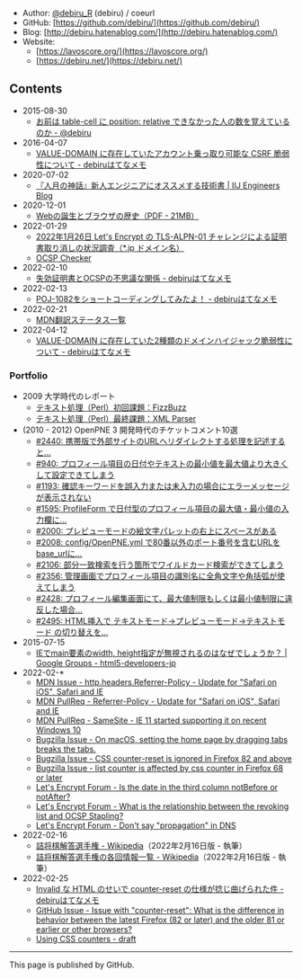 <script src="https://lavoscore.org/analytics.js"></script>

- Author: [@debiru_R](https://twitter.com/debiru_R) (debiru) / coeurl
- GitHub: [https://github.com/debiru/](https://github.com/debiru/)
- Blog: [http://debiru.hatenablog.com/](http://debiru.hatenablog.com/)
- Website:
    - [https://lavoscore.org/](https://lavoscore.org/)
    - [https://debiru.net/](https://debiru.net/)

## Contents

- 2015-08-30
    - [お前は table-cell に position: relative できなかった人の数を覚えているのか - @debiru](https://debiru.net/slide/20150830/table-relative/)
- 2016-04-07
    - [VALUE-DOMAIN に存在していたアカウント乗っ取り可能な CSRF 脆弱性について - debiruはてなメモ](https://debiru.hatenablog.com/entry/20160407/value-domain-csrf)
- 2020-07-02
    - [『人月の神話』新人エンジニアにオススメする技術書 \| IIJ Engineers Blog](https://eng-blog.iij.ad.jp/archives/6144)
- 2020-12-01
    - [Webの誕生とブラウザの歴史（PDF - 21MB）](https://lavoscore.org/assets/file/history-of-web-and-browser.pdf)
- 2022-01-29
    - [2022年1月26日 Let's Encrypt の TLS-ALPN-01 チャレンジによる証明書取り消しの状況調査（\*.jp ドメイン名）](https://alpn20220126.lavoscore.org/)
    - [OCSP Checker](https://ssl.lavoscore.org/api/sslcert-expires/ocsp-checker/?q=lavoscore.org)
- 2022-02-10
    - [失効証明書とOCSPの不思議な関係 - debiruはてなメモ](https://debiru.hatenablog.com/entry/20220210/ocsp)
- 2022-02-13
    - [POJ-1082をショートコーディングしてみたよ！ - debiruはてなメモ](https://debiru.hatenablog.com/entry/20220213/poj1082)
- 2022-02-21
    - [MDN翻訳ステータス一覧](https://mdn.lavoscore.org/)
- 2022-04-12
    - [VALUE-DOMAIN に存在していた2種類のドメインハイジャック脆弱性について - debiruはてなメモ](https://debiru.hatenablog.com/entry/20220412/value-domain-hijack)

### Portfolio

- 2009 大学時代のレポート
    - [テキスト処理（Perl）初回課題：FizzBuzz](http://snippet.lavoscore.org/static/text_processing.pdf)
    - [テキスト処理（Perl）最終課題：XML Parser](http://snippet.lavoscore.org/static/text_processing_final.pdf)
- (2010 - 2012) OpenPNE 3 開発時代のチケットコメント10選
    - [#2440: 携帯版で外部サイトのURLへリダイレクトする処理を記述すると...](https://redmine.openpne.jp/issues/2440#note-4)
    - [#940: プロフィール項目の日付やテキストの最小値を最大値より大きくして設定できてしまう](https://redmine.openpne.jp/issues/940#note-7)
    - [#1193: 確認キーワードを誤入力または未入力の場合にエラーメッセージが表示されない](https://redmine.openpne.jp/issues/1193#note-10)
    - [#1595: ProfileForm で日付型のプロフィール項目の最大値・最小値の入力欄に...](https://redmine.openpne.jp/issues/1595#note-10)
    - [#2000: プレビューモードの絵文字パレットの右上にスペースがある](https://redmine.openpne.jp/issues/2000)
    - [#2008: config/OpenPNE.yml で80番以外のポート番号を含むURLをbase_urlに...](https://redmine.openpne.jp/issues/2008#note-16)
    - [#2106: 部分一致検索を行う箇所でワイルドカード検索ができてしまう](https://redmine.openpne.jp/issues/2106)
    - [#2356: 管理画面でプロフィール項目の識別名に全角文字や角括弧が使えてしまう](https://redmine.openpne.jp/issues/2356)
    - [#2428: プロフィール編集画面にて、最大値制限もしくは最小値制限に違反した場合...](https://redmine.openpne.jp/issues/2428#note-5)
    - [#2495: HTML挿入で テキストモード→プレビューモード→テキストモード の切り替えを...](https://redmine.openpne.jp/issues/2495#note-2)
- 2015-07-15
    - [IEでmain要素のwidth, height指定が無視されるのはなぜでしょうか？ \| Google Groups - html5-developers-jp](https://groups.google.com/g/html5-developers-jp/c/niGvn5ffaeM/m/flofjwBqlSQJ)
- 2022-02-*
    - [MDN Issue - http.headers.Referrer-Policy - Update for "Safari on iOS", Safari and IE](https://github.com/mdn/browser-compat-data/issues/14675)
    - [MDN PullReq -  Referrer-Policy - Update for "Safari on iOS", Safari and IE](https://github.com/mdn/browser-compat-data/pull/15089)
    - [MDN PullReq - SameSite - IE 11 started supporting it on recent Windows 10](https://github.com/mdn/browser-compat-data/pull/15090)
    - [Bugzilla Issue - On macOS, setting the home page by dragging tabs breaks the tabs.](https://bugzilla.mozilla.org/show_bug.cgi?id=1753861)
    - [Bugzilla Issue - CSS counter-reset is ignored in Firefox 82 and above](https://bugzilla.mozilla.org/show_bug.cgi?id=1754521)
    - [Bugzilla Issue - list counter is affected by css counter in Firefox 68 or later](https://bugzilla.mozilla.org/show_bug.cgi?id=1757269)
    - [Let's Encrypt Forum - Is the date in the third column notBefore or notAfter?](https://community.letsencrypt.org/t/is-the-date-in-the-third-column-notbefore-or-notafter/170912)
    - [Let's Encrypt Forum - What is the relationship between the revoking list and OCSP Stapling?](https://community.letsencrypt.org/t/what-is-the-relationship-between-the-revoking-list-and-ocsp-stapling/171099)
    - [Let's Encrypt Forum - Don't say "propagation" in DNS](https://community.letsencrypt.org/t/dont-say-propagation-in-dns/171127)
- 2022-02-16
    - [詰将棋解答選手権 - Wikipedia](https://ja.wikipedia.org/wiki/%E8%A9%B0%E5%B0%86%E6%A3%8B%E8%A7%A3%E7%AD%94%E9%81%B8%E6%89%8B%E6%A8%A9)（2022年2月16日版 - 執筆）
    - [詰将棋解答選手権の各回情報一覧 - Wikipedia](https://ja.wikipedia.org/wiki/%E8%A9%B0%E5%B0%86%E6%A3%8B%E8%A7%A3%E7%AD%94%E9%81%B8%E6%89%8B%E6%A8%A9%E3%81%AE%E5%90%84%E5%9B%9E%E6%83%85%E5%A0%B1%E4%B8%80%E8%A6%A7)（2022年2月16日版 - 執筆）
- 2022-02-25
    - [Invalid な HTML のせいで counter-reset の仕様が捻じ曲げられた件 - debiruはてなメモ](https://debiru.hatenablog.com/entry/20220225/counter-reset)
    - [GitHub Issue - Issue with "counter-reset": What is the difference in behavior between the latest Firefox (82 or later) and the older 81 or earlier or other browsers?](https://github.com/mdn/content/issues/13293)
    - [Using CSS counters - draft](https://css-counters.lavoscore.org/)

---

This page is published by GitHub.
